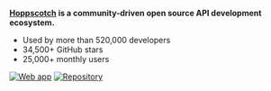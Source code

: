 **[Hoppscotch](https://hoppscotch.io) is a community-driven open source API development ecosystem.**

- Used by more than 520,000 developers
- 34,500+ GitHub stars
- 25,000+ monthly users

[![Web app](https://img.shields.io/badge/Web%20App%20➔-2da44e)](https://hoppscotch.io) [![Repository](https://img.shields.io/badge/Repository-555?logo=github)](https://github.com/hoppscotch/hoppscotch)

<!-- [<img src="https://repobeats.axiom.co/api/embed/2717e9b3e49b7cd655477e9bdab97dea3c1d4b1a.svg" align="center" width="100%">](https://hoppscotch.io) -->
